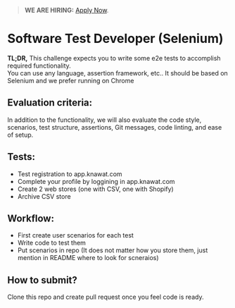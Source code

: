 > **WE ARE HIRING:** [Apply Now](http://smrtr.io/N-QQ).

# Software Test Developer (Selenium)

<strong>TL;DR,</strong> This challenge expects you to write some e2e tests to accomplish required functionality.  
You can use any language, assertion framework, etc..
It should be based on Selenium and we prefer running on Chrome  

## Evaluation criteria:

In addition to the functionality, we will also evaluate the code style, scenarios, test structure, assertions, Git messages, code linting, and ease of setup.

## Tests:

- Test registration to app.knawat.com
- Complete your profile by loggining in app.knawat.com
- Create 2 web stores (one with CSV, one with Shopify)
- Archive CSV store

## Workflow:

- First create user scenarios for each test
- Write code to test them
- Put scenarios in repo (It does not matter how you store them, just mention in README where to look for scneraios)

## How to submit?

Clone this repo and create pull request once you feel code is ready.
